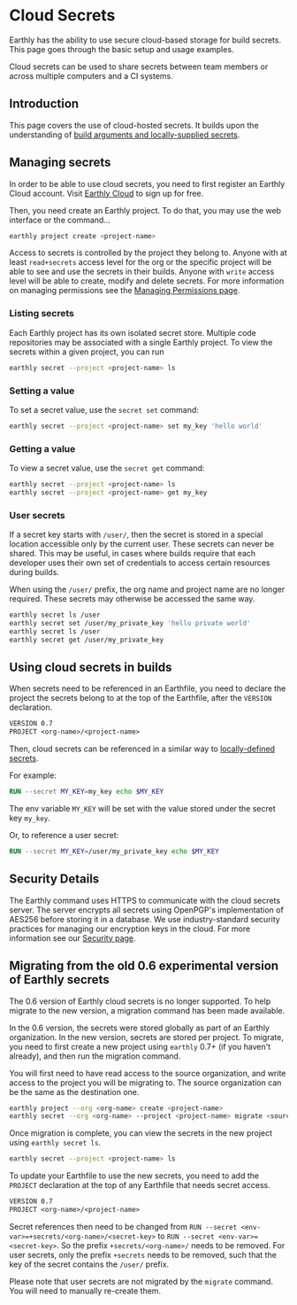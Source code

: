 # Cloud Secrets

Earthly has the ability to use secure cloud-based storage for build secrets. This page goes through the basic setup and usage examples.

Cloud secrets can be used to share secrets between team members or across multiple computers and a CI systems.

## Introduction

This page covers the use of cloud-hosted secrets. It builds upon the understanding of [build arguments and locally-supplied secrets](../guides/build-args.md).

## Managing secrets

In order to be able to use cloud secrets, you need to first register an Earthly Cloud account. Visit [Earthly Cloud](https://cloud.earthly.dev) to sign up for free.

Then, you need create an Earthly project. To do that, you may use the web interface or the command...

```bash
earthly project create <project-name>
```

Access to secrets is controlled by the project they belong to. Anyone with at least `read+secrets` access level for the org or the specific project will be able to see and use the secrets in their builds. Anyone with `write` access level will be able to create, modify and delete secrets. For more information on managing permissions see the [Managing Permissions page](./managing-permissions.md).

### Listing secrets

Each Earthly project has its own isolated secret store. Multiple code repositories may be associated with a single Earthly project. To view the secrets within a given project, you can run

```bash
earthly secret --project <project-name> ls
```

### Setting a value

To set a secret value, use the `secret set` command:

```bash
earthly secret --project <project-name> set my_key 'hello world'
```

### Getting a value

To view a secret value, use the `secret get` command:

```bash
earthly secret --project <project-name> ls
earthly secret --project <project-name> get my_key
```

### User secrets

If a secret key starts with `/user/`, then the secret is stored in a special location accessible only by the current user. These secrets can never be shared. This may be useful, in cases where builds require that each developer uses their own set of credentials to access certain resources during builds.

When using the `/user/` prefix, the org name and project name are no longer required. These secrets may otherwise be accessed the same way.

```bash
earthly secret ls /user
earthly secret set /user/my_private_key 'hello private world'
earthly secret ls /user
earthly secret get /user/my_private_key
```

## Using cloud secrets in builds

When secrets need to be referenced in an Earthfile, you need to declare the project the secrets belong to at the top of the Earthfile, after the `VERSION` declaration.

```Dockerfile
VERSION 0.7
PROJECT <org-name>/<project-name>
```

Then, cloud secrets can be referenced in a similar way to [locally-defined secrets](../guides/build-args.md).

For example:

```Dockerfile
RUN --secret MY_KEY=my_key echo $MY_KEY
```

The env variable `MY_KEY` will be set with the value stored under the secret key `my_key`.

Or, to reference a user secret:

```Dockerfile
RUN --secret MY_KEY=/user/my_private_key echo $MY_KEY
```

## Security Details

The Earthly command uses HTTPS to communicate with the cloud secrets server. The server encrypts all secrets using OpenPGP's implementation of AES256 before storing it in a database. We use industry-standard security practices for managing our encryption keys in the cloud. For more information see our [Security page](https://earthly.dev/security).

## Migrating from the old 0.6 experimental version of Earthly secrets

The 0.6 version of Earthly cloud secrets is no longer supported. To help migrate to the new version, a migration command has been made available.

In the 0.6 version, the secrets were stored globally as part of an Earthly organization. In the new version, secrets are stored per project. To migrate, you need to first create a new project using `earthly` 0.7+ (if you haven't already), and then run the migration command.

You will first need to have read access to the source organization, and write access to the project you will be migrating to. The source organization can be the same as the destination one.

```bash
earthly project --org <org-name> create <project-name>
earthly secret --org <org-name> --project <project-name> migrate <source-org-name>
```

Once migration is complete, you can view the secrets in the new project using `earthly secret ls`.

```bash
earthly secret --project <project-name> ls
```

To update your Earthfile to use the new secrets, you need to add the `PROJECT` declaration at the top of any Earthfile that needs secret access.

```Dockerfile
VERSION 0.7
PROJECT <org-name>/<project-name>
```

Secret references then need to be changed from `RUN --secret <env-var>=+secrets/<org-name>/<secret-key>` to `RUN --secret <env-var>=<secret-key>`. So the prefix `+secrets/<org-name>/` needs to be removed. For user secrets, only the prefix `+secrets` needs to be removed, such that the key of the secret contains the `/user/` prefix.

Please note that user secrets are not migrated by the `migrate` command. You will need to manually re-create them.
